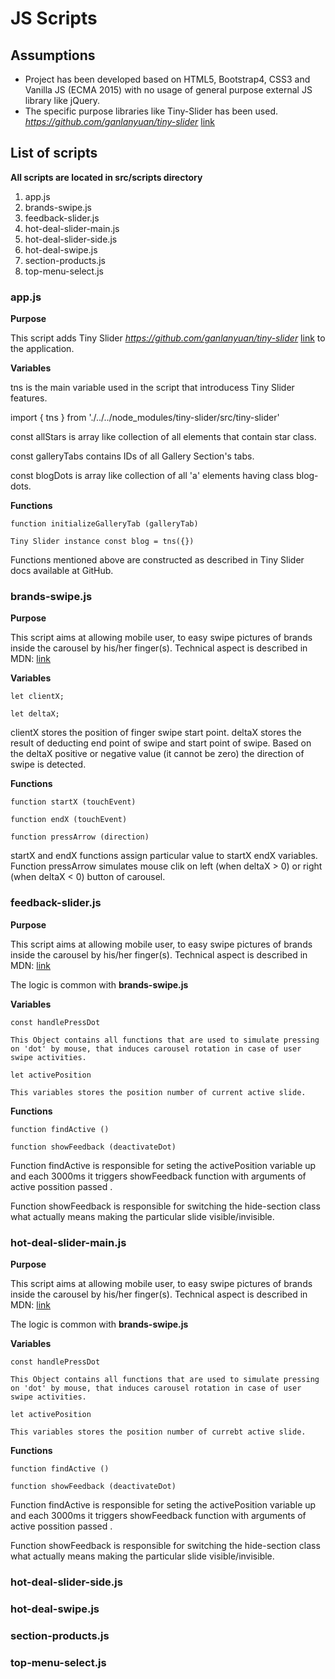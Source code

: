 # JS Scripts

## Assumptions

- Project has been developed based on HTML5, Bootstrap4, CSS3 and Vanilla JS (ECMA 2015) with no usage of general purpose external JS library like jQuery.
- The specific purpose libraries like Tiny-Slider has been used.
  _https://github.com/ganlanyuan/tiny-slider_ [link](https://github.com/ganlanyuan/tiny-slider)

## List of scripts

**All scripts are located in src/scripts directory**

1. app.js
2. brands-swipe.js
3. feedback-slider.js
4. hot-deal-slider-main.js
5. hot-deal-slider-side.js
6. hot-deal-swipe.js
7. section-products.js
8. top-menu-select.js

### app.js

**Purpose**

This script adds Tiny Slider _https://github.com/ganlanyuan/tiny-slider_ [link](https://github.com/ganlanyuan/tiny-slider) to the application.

**Variables**

tns is the main variable used in the script that introducess Tiny Slider features.

import { tns } from './../../node_modules/tiny-slider/src/tiny-slider'

const allStars is array like collection of all elements that contain star class.

const galleryTabs contains IDs of all Gallery Section's tabs.

const blogDots is array like collection of all 'a' elements having class blog-dots.

**Functions**

    function initializeGalleryTab (galleryTab)

    Tiny Slider instance const blog = tns({})

Functions mentioned above are constructed as described in Tiny Slider docs available at GitHub.

### brands-swipe.js

**Purpose**

This script aims at allowing mobile user, to easy swipe pictures of brands inside the carousel by his/her finger(s). Technical aspect is described in MDN: [link](https://developer.mozilla.org/en-US/docs/Web/API/Touch_events/Using_Touch_Events)

**Variables**

    let clientX;

    let deltaX;

clientX stores the position of finger swipe start point.
deltaX stores the result of deducting end point of swipe and start point of swipe.
Based on the deltaX positive or negative value (it cannot be zero) the direction of swipe is detected.

**Functions**

    function startX (touchEvent)

    function endX (touchEvent)

    function pressArrow (direction)

startX and endX functions assign particular value to startX endX variables.
Function pressArrow simulates mouse clik on left (when deltaX > 0) or right (when deltaX < 0) button of carousel.

### feedback-slider.js

**Purpose**

This script aims at allowing mobile user, to easy swipe pictures of brands inside the carousel by his/her finger(s). Technical aspect is described in MDN: [link](https://developer.mozilla.org/en-US/docs/Web/API/Touch_events/Using_Touch_Events)

The logic is common with **brands-swipe.js**

**Variables**

    const handlePressDot

    This Object contains all functions that are used to simulate pressing on 'dot' by mouse, that induces carousel rotation in case of user swipe activities.

    let activePosition

    This variables stores the position number of current active slide.

**Functions**

    function findActive ()

    function showFeedback (deactivateDot)

Function findActive is responsible for seting the activePosition variable up and each 3000ms it triggers showFeedback function with arguments of active possition passed .

Function showFeedback is responsible for switching the hide-section class what actually means making
the particular slide visible/invisible.

### hot-deal-slider-main.js

**Purpose**

This script aims at allowing mobile user, to easy swipe pictures of brands inside the carousel by his/her finger(s). Technical aspect is described in MDN: [link](https://developer.mozilla.org/en-US/docs/Web/API/Touch_events/Using_Touch_Events)

The logic is common with **brands-swipe.js**

**Variables**

    const handlePressDot

    This Object contains all functions that are used to simulate pressing on 'dot' by mouse, that induces carousel rotation in case of user swipe activities.

    let activePosition

    This variables stores the position number of currebt active slide.

**Functions**

    function findActive ()

    function showFeedback (deactivateDot)

Function findActive is responsible for seting the activePosition variable up and each 3000ms it triggers showFeedback function with arguments of active possition passed .

Function showFeedback is responsible for switching the hide-section class what actually means making
the particular slide visible/invisible.

### hot-deal-slider-side.js

### hot-deal-swipe.js

### section-products.js

### top-menu-select.js
